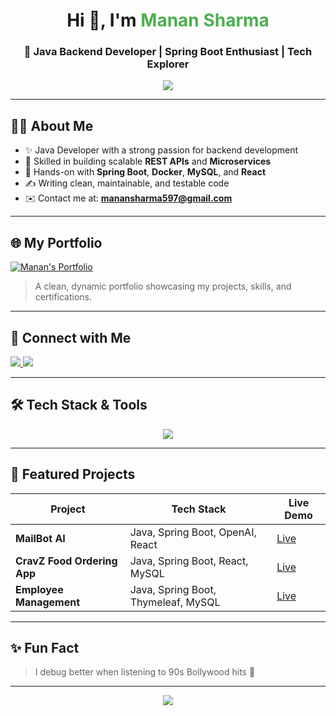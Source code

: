 <h1 align="center">Hi 👋, I'm <span style="color:#4CAF50">Manan Sharma</span></h1>
<h3 align="center">🚀 Java Backend Developer | Spring Boot Enthusiast | Tech Explorer</h3>

<p align="center">
  <img src="https://readme-typing-svg.herokuapp.com/?lines=Passionate+Java+Backend+Developer;Spring+Boot+%7C+REST+API+Specialist;Loves+to+build+scalable+systems;Always+learning+new+things&center=true&width=500&height=45">
</p>

---

## 🧑‍💻 About Me

- ✨ Java Developer with a strong passion for backend development
- 🌟 Skilled in building scalable **REST APIs** and **Microservices**
- 🔗 Hands-on with **Spring Boot**, **Docker**, **MySQL**, and **React**
- ✍️ Writing clean, maintainable, and testable code
- ✉️ Contact me at: **manansharma597@gmail.com**

---

## 🌐 My Portfolio

[![Manan's Portfolio](https://img.shields.io/badge/%F0%9F%91%80%20Explore%20Portfolio-Click%20Here-informational?style=for-the-badge&logo=vercel&logoColor=white)](https://personal-portfolio-eta-gules.vercel.app/)

> A clean, dynamic portfolio showcasing my projects, skills, and certifications.

---

## 👥 Connect with Me

<p align="left">
  <a href="https://www.linkedin.com/in/manan-sharma-7a827220a/" target="_blank">
    <img src="https://img.shields.io/badge/LinkedIn-Connect-blue?style=for-the-badge&logo=linkedin"/>
  </a>
  <a href="https://www.instagram.com/manansharma2002/" target="_blank">
    <img src="https://img.shields.io/badge/Instagram-Follow-E4405F?style=for-the-badge&logo=instagram&logoColor=white"/>
  </a>
</p>

---

## 🛠️ Tech Stack & Tools

<p align="center">
  <img src="https://skillicons.dev/icons?i=java,spring,react,mysql,git,github,docker,python,aws,html,css,javascript,nodejs,mongodb,postgres,oracle" />
</p>

---

## 🚀 Featured Projects

| Project | Tech Stack | Live Demo |
|--------|------------|-----------|
| **MailBot AI** | Java, Spring Boot, OpenAI, React | [Live](https://mailbot-ai.vercel.app) |
| **CravZ Food Ordering App** | Java, Spring Boot, React, MySQL | [Live](#) |
| **Employee Management** | Java, Spring Boot, Thymeleaf, MySQL | [Live](#) |

---

## ✨ Fun Fact

> I debug better when listening to 90s Bollywood hits 🎵

---

<p align="center">
  <img src="https://capsule-render.vercel.app/api?type=waving&color=gradient&height=100&section=footer"/>
</p>
